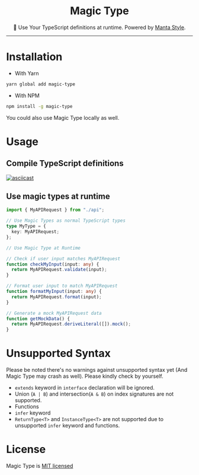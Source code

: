 <h1 align="center">
  Magic Type
</h1>
<p align="center">🚀 Use Your TypeScript definitions at runtime. Powered by <a href="https://github.com/Cryrivers/manta-style" target="_blank">Manta Style</a>.</p>

---

# Installation

- With Yarn

```sh
yarn global add magic-type
```

- With NPM

```sh
npm install -g magic-type
```

You could also use Magic Type locally as well.

# Usage

## Compile TypeScript definitions

[![asciicast](https://asciinema.org/a/n3u9Z9x8Nki3C6OApnf6CFaDi.png)](https://asciinema.org/a/n3u9Z9x8Nki3C6OApnf6CFaDi?speed=0.75)

## Use magic types at runtime

```typescript
import { MyAPIRequest } from "./api";

// Use Magic Types as normal TypeScript types
type MyType = {
  key: MyAPIRequest;
};

// Use Magic Type at Runtime

// Check if user input matches MyAPIRequest
function checkMyInput(input: any) {
  return MyAPIRequest.validate(input);
}

// Format user input to match MyAPIRequest
function formatMyInput(input: any) {
  return MyAPIRequest.format(input);
}

// Generate a mock MyAPIRequest data
function getMockData() {
  return MyAPIRequest.deriveLiteral([]).mock();
}
```

# Unsupported Syntax

Please be noted there's no warnings against unsupported syntax yet (And Magic Type may crash as well).
Please kindly check by yourself.

- `extends` keyword in `interface` declaration will be ignored.
- Union (`A | B`) and intersection(`A & B`) on index signatures are not supported.
- Functions
- `infer` keyword
- `ReturnType<T>` and `InstanceType<T>` are not supported due to unsupported `infer` keyword and functions.

# License

Magic Type is [MIT licensed](https://github.com/Cryrivers/magic-type/blob/master/LICENSE)
